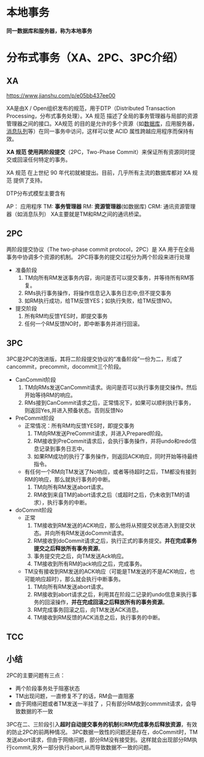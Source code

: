 # 本地事务

**同一数据库和服务器，称为本地事务**

# 分布式事务（XA、2PC、3PC介绍）



## XA

https://www.jianshu.com/p/e05bb437ee00

XA是由X / Open组织发布的规范，用于DTP（Distributed Transaction Processing，分布式事务处理）。XA 规范 描述了全局的事务管理器与局部的资源管理器之间的接口。XA规范 的目的是允许的多个资源（如[数据库](https://cloud.tencent.com/solution/database?from=10680)，应用服务器，[消息队列](https://cloud.tencent.com/product/cmq?from=10680)等）在同一事务中访问，这样可以使 ACID 属性跨越应用程序而保持有效。

**XA 规范 使用两阶段提交**（2PC，Two-Phase Commit）来保证所有资源同时提交或回滚任何特定的事务。

XA 规范 在上世纪 90 年代初就被提出。目前，几乎所有主流的数据库都对 XA 规范 提供了支持。



DTP分布式模型主要含有

AP： 应用程序
TM: **事务管理器**
RM: **资源管理器**(如数据库)
CRM: 通讯资源管理器（如消息队列）
XA主要就是TM和RM之间的通讯桥梁。

## 2PC

两阶段提交协议（The two-phase commit protocol，2PC）是 XA 用于在全局事务中协调多个资源的机制。
 2PC将事务的提交过程分为两个阶段来进行处理

- 准备阶段
  1. TM向所有RM发送事务内容，询问是否可以提交事务，并等待所有RM答复。
  2. RMs执行事务操作，将操作信息记入事务日志中,但不提交事务
  3. 如RM执行成功，给TM反馈YES；如执行失败，给TM反馈NO。
- 提交阶段
  1. 所有RM均反馈YES时，即提交事务
  2. 任何一个RM反馈NO时，即中断事务并进行回滚。

## 3PC

3PC是2PC的改进版，其将二阶段提交协议的“准备阶段”一份为二，形成了cancommit，precommit，docommit三个阶段。

- CanCommit阶段
  1. TM向RMs发送CanCommit请求。询问是否可以执行事务提交操作。然后开始等待RM的响应。
  2. RMs接到CanCommit请求之后，正常情况下，如果可以顺利执行事务，则返回Yes,并进入预备状态。否则反馈No
- PreCommit阶段
  - 正常情况：所有RM均反馈YES时，即提交事务
    1. TM向RM发送PreCommit请求，并进入Prepared阶段。
    2. RM接收到PreCommit请求后，会执行事务操作，并将undo和redo信息记录到事务日志中。
    3. 如果RM成功的执行了事务操作，则返回ACK响应，同时开始等待最终指令。
  - 有任何一个RM向TM发送了No响应，或者等待超时之后，TM都没有接到RM的响应，那么就执行事务的中断。
    1. TM向所有RM发送abort请求。
    2. RM收到来自TM的abort请求之后（或超时之后，仍未收到TM的请求），执行事务的中断。
- doCommit阶段
  - 正常
    1. TM接收到RM发送的ACK响应，那么他将从预提交状态进入到提交状态。并向所有RM发送doCommit请求。
    2. RM接收到doCommit请求之后，执行正式的事务提交。**并在完成事务提交之后释放所有事务资源**。
    3. 事务提交完之后，向TM发送Ack响应。
    4. TM接收到所有RM的ack响应之后，完成事务。
  - TM没有接收到RM发送的ACK响应（可能是TM发送的不是ACK响应，也可能响应超时），那么就会执行中断事务。
    1. TM向所有RM发送abort请求。
    2. RM接收到abort请求之后，利用其在阶段二记录的undo信息来执行事务的回滚操作，**并在完成回滚之后释放所有的事务资源**。
    3. RM完成事务回滚之后，向TM发送ACK消息。
    4. TM接收到RM反馈的ACK消息之后，执行事务的中断。

## TCC

## 小结

2PC的主要问题有三点：

- 两个阶段事务处于阻塞状态
- TM出现问题，一直修复不了的话，RM会一直阻塞
- 由于网络问题或者TM发送一半挂了 ，只有部分RM收到commmit请求，会导致数据的不一致

3PC在二、三阶段引入**超时自动提交事务的机制**和**RM完成事务后释放资源**，有效的防止2PC的前两种情况。
 3PC数据一致性的问题还是存在，doCommit时，TM发送abort请求，但由于网络问题，部分RM没有接受到。这样就会出现部分RM执行commit,另外一部分执行abort,从而导致数据不一致的问题。

